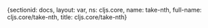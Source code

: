 {sectionid: docs, layout: var, ns: cljs.core, name: take-nth, full-name: cljs.core/take-nth,
  title: cljs.core/take-nth}
